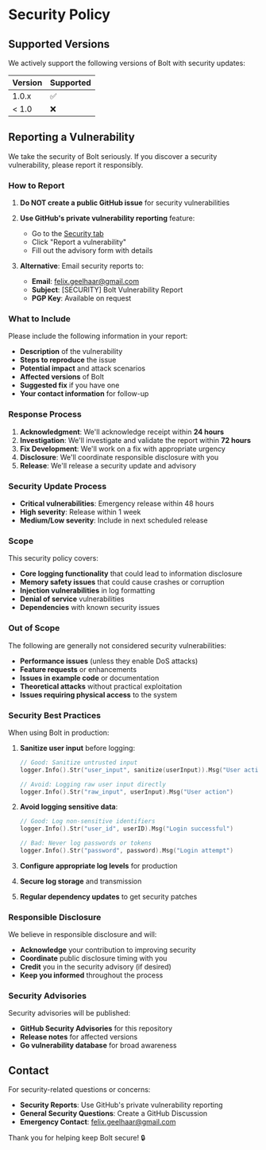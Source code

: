 # Security Policy

## Supported Versions

We actively support the following versions of Bolt with security updates:

| Version | Supported          |
| ------- | ------------------ |
| 1.0.x   | :white_check_mark: |
| < 1.0   | :x:                |

## Reporting a Vulnerability

We take the security of Bolt seriously. If you discover a security vulnerability, please report it responsibly.

### How to Report

1. **Do NOT create a public GitHub issue** for security vulnerabilities
2. **Use GitHub's private vulnerability reporting** feature:
   - Go to the [Security tab](https://github.com/felixgeelhaar/bolt/security/advisories/new)
   - Click "Report a vulnerability"
   - Fill out the advisory form with details

3. **Alternative**: Email security reports to:
   - **Email**: felix.geelhaar@gmail.com
   - **Subject**: [SECURITY] Bolt Vulnerability Report
   - **PGP Key**: Available on request

### What to Include

Please include the following information in your report:

- **Description** of the vulnerability
- **Steps to reproduce** the issue
- **Potential impact** and attack scenarios
- **Affected versions** of Bolt
- **Suggested fix** if you have one
- **Your contact information** for follow-up

### Response Process

1. **Acknowledgment**: We'll acknowledge receipt within **24 hours**
2. **Investigation**: We'll investigate and validate the report within **72 hours**
3. **Fix Development**: We'll work on a fix with appropriate urgency
4. **Disclosure**: We'll coordinate responsible disclosure with you
5. **Release**: We'll release a security update and advisory

### Security Update Process

- **Critical vulnerabilities**: Emergency release within 48 hours
- **High severity**: Release within 1 week
- **Medium/Low severity**: Include in next scheduled release

### Scope

This security policy covers:

- **Core logging functionality** that could lead to information disclosure
- **Memory safety issues** that could cause crashes or corruption
- **Injection vulnerabilities** in log formatting
- **Denial of service** vulnerabilities
- **Dependencies** with known security issues

### Out of Scope

The following are generally not considered security vulnerabilities:

- **Performance issues** (unless they enable DoS attacks)
- **Feature requests** or enhancements
- **Issues in example code** or documentation
- **Theoretical attacks** without practical exploitation
- **Issues requiring physical access** to the system

### Security Best Practices

When using Bolt in production:

1. **Sanitize user input** before logging:
   ```go
   // Good: Sanitize untrusted input
   logger.Info().Str("user_input", sanitize(userInput)).Msg("User action")
   
   // Avoid: Logging raw user input directly
   logger.Info().Str("raw_input", userInput).Msg("User action")
   ```

2. **Avoid logging sensitive data**:
   ```go
   // Good: Log non-sensitive identifiers
   logger.Info().Str("user_id", userID).Msg("Login successful")
   
   // Bad: Never log passwords or tokens
   logger.Info().Str("password", password).Msg("Login attempt")
   ```

3. **Configure appropriate log levels** for production
4. **Secure log storage** and transmission
5. **Regular dependency updates** to get security patches

### Responsible Disclosure

We believe in responsible disclosure and will:

- **Acknowledge** your contribution to improving security
- **Coordinate** public disclosure timing with you
- **Credit** you in the security advisory (if desired)
- **Keep you informed** throughout the process

### Security Advisories

Security advisories will be published:

- **GitHub Security Advisories** for this repository
- **Release notes** for affected versions
- **Go vulnerability database** for broad awareness

## Contact

For security-related questions or concerns:

- **Security Reports**: Use GitHub's private vulnerability reporting
- **General Security Questions**: Create a GitHub Discussion
- **Emergency Contact**: felix.geelhaar@gmail.com

Thank you for helping keep Bolt secure! 🔒